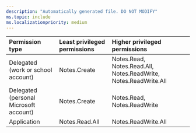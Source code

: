```yaml
---
description: "Automatically generated file. DO NOT MODIFY"
ms.topic: include
ms.localizationpriority: medium
---
```


|Permission type|Least privileged permissions|Higher privileged permissions|
|:---|:---|:---|
|Delegated (work or school account)|Notes.Create|Notes.Read, Notes.Read.All, Notes.ReadWrite, Notes.ReadWrite.All|
|Delegated (personal Microsoft account)|Notes.Create|Notes.Read, Notes.ReadWrite|
|Application|Notes.Read.All|Notes.ReadWrite.All|

